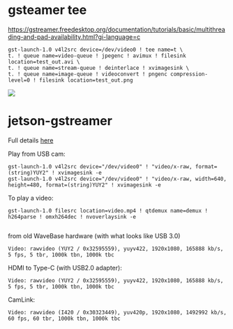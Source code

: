 # gsteamer tee

https://gstreamer.freedesktop.org/documentation/tutorials/basic/multithreading-and-pad-availability.html?gi-language=c



```
gst-launch-1.0 v4l2src device=/dev/video0 ! tee name=t \
t. ! queue name=video-queue ! jpegenc ! avimux ! filesink location=test_out.avi \
t. ! queue name=stream-queue ! deinterlace ! xvimagesink \
t. ! queue name=image-queue ! videoconvert ! pngenc compression-level=0 ! filesink location=test_out.png
```

![](https://gstreamer.freedesktop.org/documentation/tutorials/basic/images/tutorials/basic-tutorial-7.png)





# jetson-gstreamer

Full details [here](https://docs.nvidia.com/jetson/l4t/index.html#page/Tegra%20Linux%20Driver%20Package%20Development%20Guide/accelerated_gstreamer.html#wwpID0E02P0HA)

Play from USB cam:
```
gst-launch-1.0 v4l2src device="/dev/video0" ! "video/x-raw, format=(string)YUY2" ! xvimagesink -e
gst-launch-1.0 v4l2src device="/dev/video0" ! "video/x-raw, width=640, height=480, format=(string)YUY2" ! xvimagesink -e

```

To play a video:
```
gst-launch-1.0 filesrc location=video.mp4 ! qtdemux name=demux ! h264parse ! omxh264dec ! nvoverlaysink -e


```

from old WaveBase hardware (with what looks like USB 3.0)

`Video: rawvideo (YUY2 / 0x32595559), yuyv422, 1920x1080, 165888 kb/s, 5 fps, 5 tbr, 1000k tbn, 1000k tbc`


HDMI to Type-C (with USB2.0 adapter):

`Video: rawvideo (YUY2 / 0x32595559), yuyv422, 1920x1080, 165888 kb/s, 5 fps, 5 tbr, 1000k tbn, 1000k tbc`


CamLink:

`Video: rawvideo (I420 / 0x30323449), yuv420p, 1920x1080, 1492992 kb/s, 60 fps, 60 tbr, 1000k tbn, 1000k tbc`
